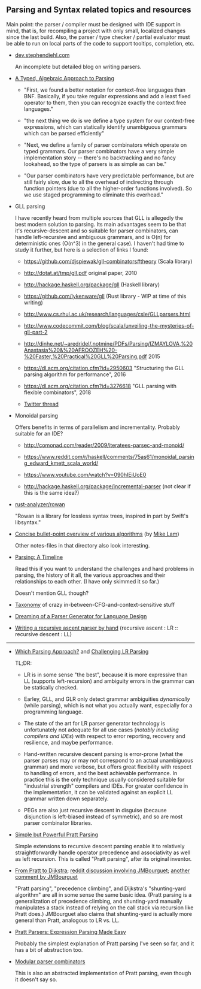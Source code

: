 ## Parsing and Syntax related topics and resources

Main point: the parser / compiler must be designed with IDE support in mind, that is, for recompiling a project with only small, localized changes since the last build. Also, the parser / type checker / partial evaluator must be able to run on local parts of the code to support tooltips, completion, etc. 

 * [dev.stephendiehl.com](http://dev.stephendiehl.com/fun/index.html)
   
   An incomplete but detailed blog on writing parsers.

 * [A Typed, Algebraic Approach to Parsing](http://semantic-domain.blogspot.com/2018/07/a-typed-algebraic-approach-to-parsing.html)
   
   * "First, we found a better notation for context-free languages than BNF. Basically, if you take regular expressions and add a least fixed operator to them, then you can recognize exactly the context free languages."
   
   * "the next thing we do is we define a type system for our context-free expressions, which can statically identify unambiguous grammars which can be parsed efficiently"
   
   * "Next, we define a family of parser combinators which operate on typed grammars. Our parser combinators have a very simple implementation story -- there's no backtracking and no fancy lookahead, so the type of parsers is as simple as can be."
   
   * "Our parser combinators have very predictable performance, but are still fairly slow, due to all the overhead of indirecting through function pointers (due to all the higher-order functions involved). So we use staged programming to eliminate this overhead."
   
 * GLL parsing
   
   I have recently heard from multiple sources that GLL is allegedly the best modern solution to parsing. Its main advantages seem to be that it's recursive-descent and so suitable for parser combinators, can handle left-recursive and ambiguous grammars, and is O(n) for deterministic ones (O(n^3) in the general case). I haven't had time to study it further, but here is a selection of links I found:
   
     * https://github.com/djspiewak/gll-combinators#theory (Scala library)
     
     * http://dotat.at/tmp/gll.pdf original paper, 2010
     
     * http://hackage.haskell.org/package/gll (Haskell library)
     
     * https://github.com/lykenware/gll (Rust library - WIP at time of this writing)
     
     * http://www.cs.rhul.ac.uk/research/languages/csle/GLLparsers.html
     
     * http://www.codecommit.com/blog/scala/unveiling-the-mysteries-of-gll-part-2
     
     * http://dinhe.net/~aredridel/.notmine/PDFs/Parsing/IZMAYLOVA,%20Anastasia%20&%20AFROOZEH%20-%20Faster,%20Practical%20GLL%20Parsing.pdf 2015
     
     * https://dl.acm.org/citation.cfm?id=2950603 "Structuring the GLL parsing algorithm for performance", 2016
     
     * https://dl.acm.org/citation.cfm?id=3276618 "GLL parsing with flexible combinators", 2018
     
     * [Twitter thread](https://twitter.com/glaebhoerl/status/1061592404514476032)
 
 * Monoidal parsing
 
   Offers benefits in terms of parallelism and incrementality. Probably suitable for an IDE?
   
     * http://comonad.com/reader/2009/iteratees-parsec-and-monoid/
     
     * https://www.reddit.com/r/haskell/comments/75as61/monoidal_parsing_edward_kmett_scala_world/
     
     * https://www.youtube.com/watch?v=090hIEiUoE0
     
     * http://hackage.haskell.org/package/incremental-parser (not clear if this is the same idea?)

 * [rust-analyzer/rowan](https://github.com/rust-analyzer/rowan)
   
   "Rowan is a library for lossless syntax trees, inspired in part by Swift's libsyntax."
   
 * [Concise bullet-point overview of various algorithms](https://w3.cs.jmu.edu/lam2mo/cs630_2015_01/files/09-parsing3.txt) (by [Mike Lam](https://w3.cs.jmu.edu/lam2mo/))
 
   Other notes-files in that directory also look interesting.
   
 * [Parsing: A Timeline](https://jeffreykegler.github.io/personal/timeline_v3)
 
   Read this if you want to understand the challenges and hard problems in parsing, the history of it all, the various approaches and their relationships to each other. (I have only skimmed it so far.)
   
   Doesn't mention GLL though?
   
 * [Taxonomy](https://internals.rust-lang.org/t/proposal-grammar-working-group/8442/46) of crazy in-between-CFG-and-context-sensitive stuff
 
 * [Dreaming of a Parser Generator for Language Design](https://blog.adamant-lang.org/2019/dreaming-of-a-parser-generator/)
 
 * [Writing a recursive ascent parser by hand](https://www.abubalay.com/blog/2018/04/08/recursive-ascent) (recursive ascent : LR :: recursive descent : LL)

-----
 
 * [Which Parsing Approach?](https://tratt.net/laurie/blog/entries/which_parsing_approach.html) and [Challenging LR Parsing](https://rust-analyzer.github.io/blog/2020/09/16/challeging-LR-parsing.html)
 
   TL;DR:
   
    * LR is in some sense "the best", because it is more expressive than LL (supports left-recursion) and ambiguity errors in the grammar can be statically checked.
    
    * Earley, GLL, and GLR only detect grammar ambiguities *dynamically* (while parsing), which is not what you actually want, especially for a programming language.

    * The state of the art for LR parser generator technology is unfortunately not adequate for all use cases (*notably including compilers and IDEs*) with respect to error reporting, recovery and resilience, and maybe performance.
    
    * Hand-written recursive descent parsing is error-prone (what the parser parses may or may not correspond to an actual unambiguous grammar) and more verbose, but offers great flexibility with respect to handling of errors, and the best achievable performance. In practice this is the only technique usually considered suitable for "industrial strength" compilers and IDEs. For greater confidence in the implementation, it can be validated against an explicit LL grammar written down separately.
    
    * PEGs are also just recursive descent in disguise (because disjunction is left-biased instead of symmetric), and so are most parser combinator libraries.
    
 * [Simple but Powerful Pratt Parsing](https://matklad.github.io/2020/04/13/simple-but-powerful-pratt-parsing.html)
 
    Simple extensions to recursive descent parsing enable it to relatively straightforwardly handle operator precedence and associativity as well as left recursion. This is called "Pratt parsing", after its original inventor.
    
 * [From Pratt to Dijkstra](https://matklad.github.io/2020/04/15/from-pratt-to-dijkstra.html); [reddit discussion involving JMBourguet](https://old.reddit.com/r/oilshell/comments/5l70p7/pratt_parsing_and_precedence_climbing_are_the/dfqolgw/); [another comment by JMBourguet](https://old.reddit.com/r/rust/comments/g0eusf/blog_post_simple_but_powerful_pratt_parsing/fnaz4g6/?context=1)
 
   "Pratt parsing", "precedence climbing", and Dijkstra's "shunting-yard algorithm" are all in some sense the same basic idea. (Pratt parsing is a generalization of precedence climbing, and shunting-yard manually manipulates a stack instead of relying on the call stack via recursion like Pratt does.) JMBourguet also claims that shunting-yard is actually more general than Pratt, analogous to LR vs. LL.
   
 * [Pratt Parsers: Expression Parsing Made Easy](https://journal.stuffwithstuff.com/2011/03/19/pratt-parsers-expression-parsing-made-easy/)
   
   Probably the simplest explanation of Pratt parsing I've seen so far, and it has a bit of abstraction too.
   
 * [Modular parser combinators](https://ptival.github.io/2017/02/25/modular-parser-combinators/)
 
   This is also an abstracted implementation of Pratt parsing, even though it doesn't say so.
